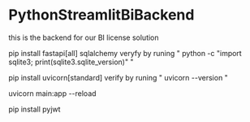# PythonStreamlitBiBackend
this is the backend for our BI license solution


pip install fastapi[all] sqlalchemy
veryfy by runing " python -c "import sqlite3; print(sqlite3.sqlite_version)" "


pip install uvicorn[standard]
verify by runing " uvicorn --version "
 

uvicorn main:app --reload


pip install pyjwt

